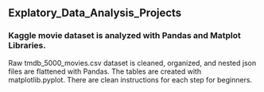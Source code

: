 ## Explatory_Data_Analysis_Projects

### Kaggle movie dataset is analyzed with Pandas and Matplot Libraries. 
Raw tmdb_5000_movies.csv dataset is cleaned, organized, and nested json files are flattened with Pandas. The tables are created with matplotlib.pyplot. There are clean instructions for each step for beginners. 
